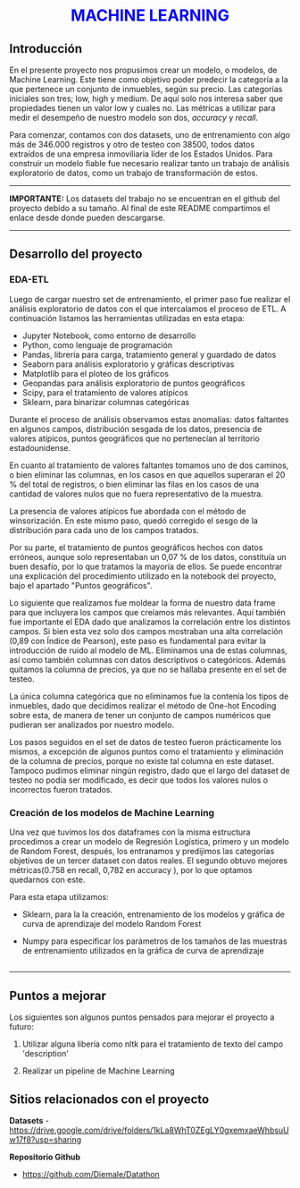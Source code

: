 # <h1 align=center><span style="color:blue"> **MACHINE LEARNING** </span></h1>

## **Introducción**

En el presente proyecto nos propusimos crear un modelo, o modelos, de Machine Learning. Este tiene como objetivo poder predecir la categoría a la que pertenece un conjunto de inmuebles, según su precio. Las categorías iniciales son tres; low, high y medium. De aquí solo nos interesa saber que propiedades tienen un valor low y cuales no. Las métricas a utilizar para medir el desempeño de nuestro modelo son dos, *accuracy* y *recall*. 
<p>Para comenzar, contamos con dos datasets, uno de entrenamiento con algo más de 346.000 registros y otro de testeo con 38500, todos datos extraídos de una empresa inmoviliaria líder de los Estados Unidos. Para construir un modelo fiable fue necesario realizar tanto un trabajo de análisis exploratorio de datos, como un trabajo de transformación de estos.     
   
</p>
<hr>

**IMPORTANTE:** Los datasets del trabajo no se encuentran en el github del proyecto debido a su tamaño. Al final de este README compartimos el enlace desde donde pueden descargarse.

<hr>  

## **Desarrollo del proyecto**

### **EDA-ETL**

Luego de cargar nuestro set de entrenamiento, el primer paso fue realizar el análisis exploratorio de datos con el que intercalamos el proceso de ETL. A continuación listamos las herramientas utilizadas en esta etapa:

- Jupyter Notebook, como entorno de desarrollo
- Python, como lenguaje de programación
- Pandas, librería para carga, tratamiento general y guardado de datos
- Seaborn para análisis exploratorio y gráficas descriptivas
- Matplotlib para el ploteo de los gráficos
- Geopandas para análisis exploratorio de puntos geográficos
- Scipy, para el tratamiento de valores atípicos
- Sklearn, para binarizar columnas categóricas

Durante el proceso de análisis observamos estas anomalías: datos faltantes en algunos campos, distribución sesgada de los datos, presencia de valores atípicos, puntos geográficos que no pertenecían al territorio estadounidense.

En cuanto al tratamiento de valores faltantes tomamos uno de dos caminos, o bien eliminar las columnas, en los casos en que aquellos superaran el 20 % del total de registros, o bien eliminar las filas en los casos de una cantidad de valores nulos que no fuera representativo de la muestra. 

La presencia de valores atípicos fue abordada con el método de winsorización. En este mismo paso, quedó corregido el sesgo de la  distribución para cada uno de los campos tratados.

Por su parte, el tratamiento de puntos geográficos hechos con datos erróneos, aunque solo representaban un 0,07 % de los datos, constituía un buen desafío, por lo que tratamos la mayoría de ellos. Se puede encontrar una explicación del procedimiento utilizado en la notebook del proyecto, bajo el apartado "Puntos geográficos".

Lo siguiente que realizamos fue moldear la forma de nuestro data frame para que incluyera los campos que creíamos más relevantes. Aquí también fue importante el EDA dado que analizamos la correlación entre los distintos campos. Si bien esta vez solo dos campos mostraban una alta correlación (0,89 con Índice de Pearson), este paso es fundamental para evitar la introducción de ruido al modelo de ML. Eliminamos una de estas columnas, así como también columnas con datos descriptivos o categóricos. Además quitamos la columna de precios, ya que no se hallaba presente en el set de testeo.

La única columna categórica que no eliminamos fue la contenía los tipos de inmuebles, dado que decidimos realizar el método de One-hot Encoding sobre esta, de manera de tener un conjunto de campos numéricos que pudieran ser analizados por nuestro modelo.

Los pasos seguidos en el set de datos de testeo fueron prácticamente los mismos, a excepción de algunos puntos como el tratamiento y eliminación de la columna de precios, porque no existe tal columna en este dataset. Tampoco pudimos eliminar ningún registro, dado que el largo del dataset de testeo no podía ser modificado, es decir que todos los valores nulos o incorrectos fueron tratados.

### Creación de los modelos de Machine Learning

Una vez que tuvimos los dos dataframes con la misma estructura procedimos a crear un modelo de Regresión Logística, primero y un modelo de Random Forest, después, los entranamos y predijimos las categorías objetivos de un tercer dataset con datos reales. El segundo obtuvo mejores métricas(0.758 en recall, 0,782 en accuracy ), por lo que optamos quedarnos con este. 

Para esta etapa utilizamos:

- Sklearn, para la la creación, entrenamiento de los modelos y gráfica de curva de aprendizaje del modelo Random Forest

- Numpy para especificar los parámetros de los tamaños de las muestras de entrenamiento utilizados en la gráfica de curva de aprendizaje

##
<hr>

## **Puntos a mejorar**

Los siguientes son algunos puntos pensados para mejorar el proyecto a futuro:

1) Utilizar alguna libería como nltk para el tratamiento de texto del campo 'description'

2) Realizar un pipeline de Machine Learning



## **Sitios relacionados con el proyecto**

__Datasets__
-https://drive.google.com/drive/folders/1kLa8WhT0ZEgLY0gxemxaeWhbsuUw17f8?usp=sharing

__Repositorio Github__

- https://github.com/Diemale/Datathon
